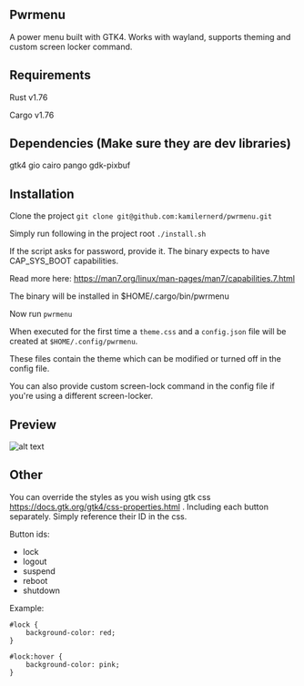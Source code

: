 ## Pwrmenu
A power menu built with GTK4. Works with wayland, supports theming and custom screen locker command.

## Requirements
Rust v1.76

Cargo v1.76

## Dependencies (Make sure they are dev libraries)
gtk4
gio
cairo
pango
gdk-pixbuf

## Installation
Clone the project
```git clone git@github.com:kamilernerd/pwrmenu.git```

Simply run following in the project root
```./install.sh```

If the script asks for password, provide it. The binary expects to have
CAP_SYS_BOOT capabilities.

Read more here: https://man7.org/linux/man-pages/man7/capabilities.7.html

The binary will be installed in $HOME/.cargo/bin/pwrmenu

Now run ```pwrmenu```

When executed for the first time a ```theme.css``` and a ```config.json``` file will be created at ```$HOME/.config/pwrmenu```.

These files contain the theme which can be modified or turned off in the config file.

You can also provide custom screen-lock command in the config file if you're using a different screen-locker.

## Preview
![alt text](https://github.com/kamilernerd/pwrmenu/blob/master/Screenshot%20from%202024-06-10%2000-09-09.png?raw=true)

## Other
You can override the styles as you wish using gtk css https://docs.gtk.org/gtk4/css-properties.html .
Including each button separately. Simply reference their ID in the css.

Button ids:
  - lock
  - logout
  - suspend
  - reboot
  - shutdown

Example:
```
#lock {
    background-color: red;
}

#lock:hover {
    background-color: pink;
}
```
